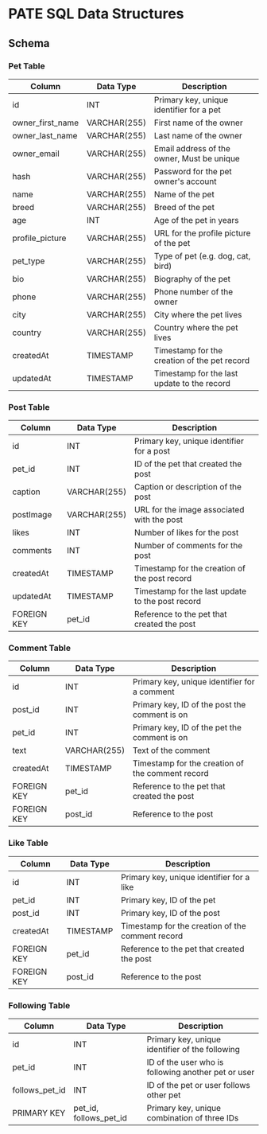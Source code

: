 # PATE SQL Data Structures

## Schema

### Pet Table

| Column           | Data Type    | Description                                  |
| ---------------- | ------------ | -------------------------------------------- |
| id               | INT          | Primary key, unique identifier for a pet     |
| owner_first_name | VARCHAR(255) | First name of the owner                      |
| owner_last_name  | VARCHAR(255) | Last name of the owner                       |
| owner_email      | VARCHAR(255) | Email address of the owner, Must be unique   |
| hash             | VARCHAR(255) | Password for the pet owner's account         |
| name             | VARCHAR(255) | Name of the pet                              |
| breed            | VARCHAR(255) | Breed of the pet                             |
| age              | INT          | Age of the pet in years                      |
| profile_picture  | VARCHAR(255) | URL for the profile picture of the pet       |
| pet_type         | VARCHAR(255) | Type of pet (e.g. dog, cat, bird)            |
| bio              | VARCHAR(255) | Biography of the pet                         |
| phone            | VARCHAR(255) | Phone number of the owner                    |
| city             | VARCHAR(255) | City where the pet lives                     |
| country          | VARCHAR(255) | Country where the pet lives                  |
| createdAt        | TIMESTAMP    | Timestamp for the creation of the pet record |
| updatedAt        | TIMESTAMP    | Timestamp for the last update to the record  |

### Post Table

| Column      | Data Type    | Description                                      |
| ----------- | ------------ | ------------------------------------------------ |
| id          | INT          | Primary key, unique identifier for a post        |
| pet_id      | INT          | ID of the pet that created the post              |
| caption     | VARCHAR(255) | Caption or description of the post               |
| postImage   | VARCHAR(255) | URL for the image associated with the post       |
| likes       | INT          | Number of likes for the post                     |
| comments    | INT          | Number of comments for the post                  |
| createdAt   | TIMESTAMP    | Timestamp for the creation of the post record    |
| updatedAt   | TIMESTAMP    | Timestamp for the last update to the post record |
| FOREIGN KEY | pet_id       | Reference to the pet that created the post       |

### Comment Table

| Column      | Data Type    | Description                                      |
| ----------- | ------------ | ------------------------------------------------ |
| id          | INT          | Primary key, unique identifier for a comment     |
| post_id     | INT          | Primary key, ID of the post the comment is on    |
| pet_id      | INT          | Primary key, ID of the pet the comment is on     |
| text        | VARCHAR(255) | Text of the comment                              |
| createdAt   | TIMESTAMP    | Timestamp for the creation of the comment record |
| FOREIGN KEY | pet_id       | Reference to the pet that created the post       |
| FOREIGN KEY | post_id      | Reference to the post                            |

### Like Table

| Column      | Data Type | Description                                      |
| ----------- | --------- | ------------------------------------------------ |
| id          | INT       | Primary key, unique identifier for a like        |
| pet_id      | INT       | Primary key, ID of the pet                       |
| post_id     | INT       | Primary key, ID of the post                      |
| createdAt   | TIMESTAMP | Timestamp for the creation of the comment record |
| FOREIGN KEY | pet_id    | Reference to the pet that created the post       |
| FOREIGN KEY | post_id   | Reference to the post                            |

### Following Table

| Column         | Data Type              | Description                                         |
| -------------- | ---------------------- | --------------------------------------------------- |
| id             | INT                    | Primary key, unique identifier of the following     |
| pet_id         | INT                    | ID of the user who is following another pet or user |
| follows_pet_id | INT                    | ID of the pet or user follows other pet             |
| PRIMARY KEY    | pet_id, follows_pet_id | Primary key, unique combination of three IDs        |
